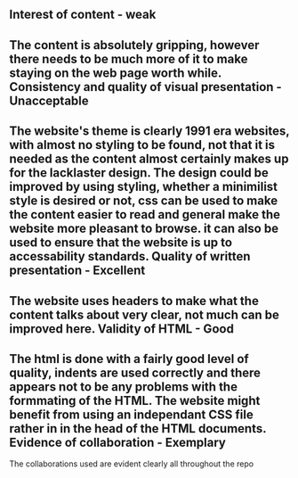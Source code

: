 Interest of content - weak
-----------------------------
  The content is absolutely gripping, however there needs to be much more of it to make staying on the web page worth while.
Consistency and quality of visual presentation - Unacceptable
--------------------------------------------------------------
  The website's theme is clearly 1991 era websites, with almost no styling to be found, not that it is needed as the content almost certainly makes up for the lacklaster design.
  The design could be improved by using styling, whether a minimilist style is desired or not, css can be used to make the content easier to read and general make the website more pleasant to browse. it can also be used to ensure that the website is up to accessability standards.
Quality of written presentation - Excellent
-------------------------------------------------
  The website uses headers to make what the content talks about very clear, not much can be improved here.
Validity of HTML - Good
--------------------------
  The html is done with a fairly good level of quality, indents are used correctly and there appears not to be any problems with the formmating of the HTML. The website might benefit from using an independant CSS file rather in in the head of the HTML documents.
Evidence of collaboration - Exemplary
---------------------------------------
  The collaborations used are evident clearly all throughout the repo
  
